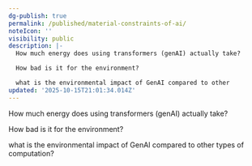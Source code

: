 ```yaml
---
dg-publish: true
permalink: /published/material-constraints-of-ai/
noteIcon: ''
visibility: public
description: |-
  How much energy does using transformers (genAI) actually take? 

  How bad is it for the environment?

  what is the environmental impact of GenAI compared to other
updated: '2025-10-15T21:01:34.014Z'
---
```



How much energy does using transformers (genAI) actually take? 

How bad is it for the environment?

what is the environmental impact of GenAI compared to other types of computation?
